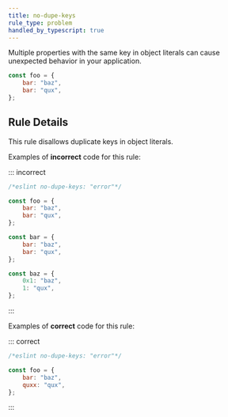 ```yaml
---
title: no-dupe-keys
rule_type: problem
handled_by_typescript: true
---
```


Multiple properties with the same key in object literals can cause unexpected behavior in your application.

```js
const foo = {
    bar: "baz",
    bar: "qux",
};
```

## Rule Details

This rule disallows duplicate keys in object literals.

Examples of **incorrect** code for this rule:

::: incorrect

```js
/*eslint no-dupe-keys: "error"*/

const foo = {
    bar: "baz",
    bar: "qux",
};

const bar = {
    bar: "baz",
    bar: "qux",
};

const baz = {
    0x1: "baz",
    1: "qux",
};
```

:::

Examples of **correct** code for this rule:

::: correct

```js
/*eslint no-dupe-keys: "error"*/

const foo = {
    bar: "baz",
    quxx: "qux",
};
```

:::
